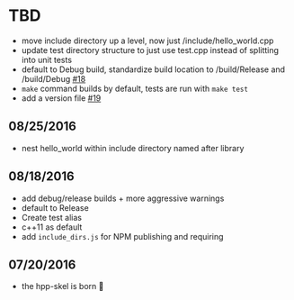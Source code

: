 # TBD

* move include directory up a level, now just /include/hello_world.cpp
* update test directory structure to just use test.cpp instead of splitting into unit tests
* default to Debug build, standardize build location to /build/Release and /build/Debug [#18](https://github.com/mapbox/hpp-skel/issues/18)
* `make` command builds by default, tests are run with `make test`
* add a version file [#19](https://github.com/mapbox/hpp-skel/issues/19)

## 08/25/2016

* nest hello_world within include directory named after library

## 08/18/2016

*	add debug/release builds + more aggressive warnings
*	default to Release
* Create test alias
*	c++11 as default
* add `include_dirs.js` for NPM publishing and requiring

## 07/20/2016

* the hpp-skel is born :baby:
